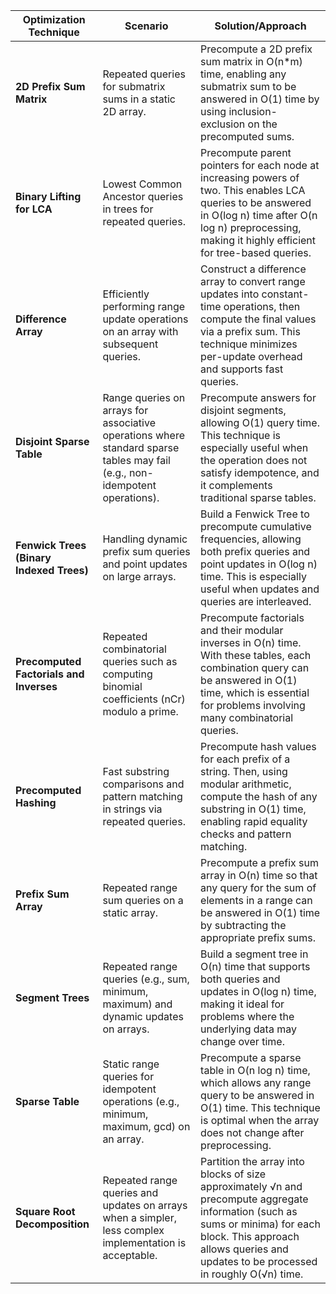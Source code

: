 | **Optimization Technique**               | **Scenario**                                                                                     | **Solution/Approach**                                                                                                                                                                                                                                  |
|------------------------------------------|---------------------------------------------------------------------------------------------------|---------------------------------------------------------------------------------------------------------------------------------------------------------------------------------------------------------------------------------------------------------|
| **2D Prefix Sum Matrix**                 | Repeated queries for submatrix sums in a static 2D array.                                         | Precompute a 2D prefix sum matrix in O(n*m) time, enabling any submatrix sum to be answered in O(1) time by using inclusion-exclusion on the precomputed sums.                                                                                         |
| **Binary Lifting for LCA**               | Lowest Common Ancestor queries in trees for repeated queries.                                    | Precompute parent pointers for each node at increasing powers of two. This enables LCA queries to be answered in O(log n) time after O(n log n) preprocessing, making it highly efficient for tree-based queries.                             |
| **Difference Array**                     | Efficiently performing range update operations on an array with subsequent queries.               | Construct a difference array to convert range updates into constant-time operations, then compute the final values via a prefix sum. This technique minimizes per-update overhead and supports fast queries.                                         |
| **Disjoint Sparse Table**                | Range queries on arrays for associative operations where standard sparse tables may fail (e.g., non-idempotent operations). | Precompute answers for disjoint segments, allowing O(1) query time. This technique is especially useful when the operation does not satisfy idempotence, and it complements traditional sparse tables.                                         |
| **Fenwick Trees (Binary Indexed Trees)** | Handling dynamic prefix sum queries and point updates on large arrays.                            | Build a Fenwick Tree to precompute cumulative frequencies, allowing both prefix queries and point updates in O(log n) time. This is especially useful when updates and queries are interleaved.                                                      |
| **Precomputed Factorials and Inverses**  | Repeated combinatorial queries such as computing binomial coefficients (nCr) modulo a prime.         | Precompute factorials and their modular inverses in O(n) time. With these tables, each combination query can be answered in O(1) time, which is essential for problems involving many combinatorial queries.                                   |
| **Precomputed Hashing**                  | Fast substring comparisons and pattern matching in strings via repeated queries.                  | Precompute hash values for each prefix of a string. Then, using modular arithmetic, compute the hash of any substring in O(1) time, enabling rapid equality checks and pattern matching.                                                              |
| **Prefix Sum Array**                     | Repeated range sum queries on a static array.                                                     | Precompute a prefix sum array in O(n) time so that any query for the sum of elements in a range can be answered in O(1) time by subtracting the appropriate prefix sums.                                                                              |
| **Segment Trees**                        | Repeated range queries (e.g., sum, minimum, maximum) and dynamic updates on arrays.               | Build a segment tree in O(n) time that supports both queries and updates in O(log n) time, making it ideal for problems where the underlying data may change over time.                                                                             |
| **Sparse Table**                         | Static range queries for idempotent operations (e.g., minimum, maximum, gcd) on an array.         | Precompute a sparse table in O(n log n) time, which allows any range query to be answered in O(1) time. This technique is optimal when the array does not change after preprocessing.                                                              |
| **Square Root Decomposition**            | Repeated range queries and updates on arrays when a simpler, less complex implementation is acceptable. | Partition the array into blocks of size approximately √n and precompute aggregate information (such as sums or minima) for each block. This approach allows queries and updates to be processed in roughly O(√n) time.                     |
